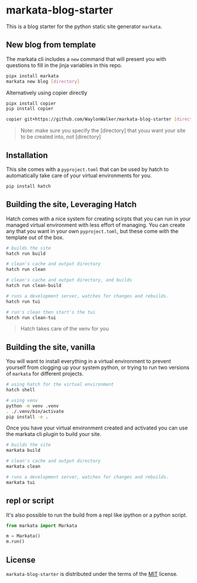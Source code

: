 # markata-blog-starter

This is a blog starter for the python static site generator `markata`.

## New blog from template

The markata cli includes a `new` command that will present you with questions
to fill in the jinja variables in this repo.

``` bash
pipx install markata
markata new blog [directory]
```

Alternatively using copier directly

``` bash
pipx install copier
pip install copier

copier git+https://github.com/WaylonWalker/markata-blog-starter [directory]
```

> Note: make sure you specify the [directory] that youu want your site to be
> created into, not [directory]

## Installation

This site comes with a `pyproject.toml` that can be used by hatch to
automatically take care of your virtual environments for you.

``` bash
pip install hatch
```

## Building the site, Leveraging Hatch

Hatch comes with a nice system for creating scirpts that you can run in your
managed virtual environment with less effort of managing.  You can create any
that you want in your own `pyproject.toml`, but these come with the template
out of the box.

``` bash
# builds the site
hatch run build

# clean's cache and output directory
hatch run clean

# clean's cache and output directory, and builds
hatch run clean-build

# runs a development server, watches for changes and rebuilds.
hatch run tui

# run's clean then start's the tui
hatch run clean-tui
```

> Hatch takes care of the venv for you

## Building the site, vanilla

You will want to install everything in a virtual environment to prevent
yourself from clogging up your system python, or trying to run two versions of
`markata` for different projects.

``` bash
# using hatch for the virtual environment
hatch shell

# using venv
python -m venv .venv
. ./.venv/bin/activate
pip install -e .
```

Once you have your virtual environment created and activated you can use the
markata cli plugin to build your site.

``` bash
# builds the site
markata build

# clean's cache and output directory
markata clean

# runs a development server, watches for changes and rebuilds.
markata tui
```

## repl or script

It's also possible to run the build from a repl like ipython or a python
script.

``` python
from markata import Markata

m = Markata()
m.run()
```

## License

`markata-blog-starter` is distributed under the terms of the [MIT](https://spdx.org/licenses/MIT.html) license.
